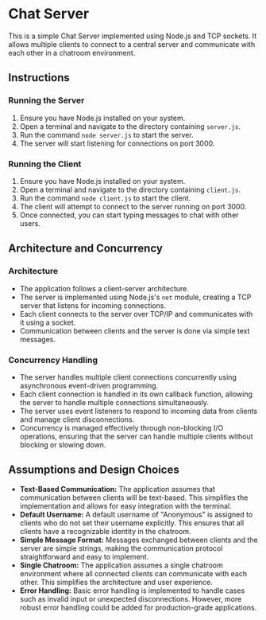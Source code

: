# Chat Server

This is a simple Chat Server implemented using Node.js and TCP sockets. It allows multiple clients to connect to a central server and communicate with each other in a chatroom environment.

## Instructions

### Running the Server
1. Ensure you have Node.js installed on your system.
2. Open a terminal and navigate to the directory containing `server.js`.
3. Run the command `node server.js` to start the server.
4. The server will start listening for connections on port 3000.

### Running the Client
1. Ensure you have Node.js installed on your system.
2. Open a terminal and navigate to the directory containing `client.js`.
3. Run the command `node client.js` to start the client.
4. The client will attempt to connect to the server running on port 3000.
5. Once connected, you can start typing messages to chat with other users.

## Architecture and Concurrency

### Architecture
- The application follows a client-server architecture.
- The server is implemented using Node.js's `net` module, creating a TCP server that listens for incoming connections.
- Each client connects to the server over TCP/IP and communicates with it using a socket.
- Communication between clients and the server is done via simple text messages.

### Concurrency Handling
- The server handles multiple client connections concurrently using asynchronous event-driven programming.
- Each client connection is handled in its own callback function, allowing the server to handle multiple connections simultaneously.
- The server uses event listeners to respond to incoming data from clients and manage client disconnections.
- Concurrency is managed effectively through non-blocking I/O operations, ensuring that the server can handle multiple clients without blocking or slowing down.

## Assumptions and Design Choices

- **Text-Based Communication:** The application assumes that communication between clients will be text-based. This simplifies the implementation and allows for easy integration with the terminal.
- **Default Username:** A default username of "Anonymous" is assigned to clients who do not set their username explicitly. This ensures that all clients have a recognizable identity in the chatroom.
- **Simple Message Format:** Messages exchanged between clients and the server are simple strings, making the communication protocol straightforward and easy to implement.
- **Single Chatroom:** The application assumes a single chatroom environment where all connected clients can communicate with each other. This simplifies the architecture and user experience.
- **Error Handling:** Basic error handling is implemented to handle cases such as invalid input or unexpected disconnections. However, more robust error handling could be added for production-grade applications.
